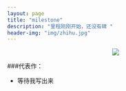 ```yaml
---
layout: page
title: "milestone"
description: "里程刚刚开始，还没有碑 "
header-img: "img/zhihu.jpg"
---
```



<center>
    <p><img src="https://img2.doubanio.com/view/photo/raw/public/p643167927.jpg" align="center"></p>
</center>


###代表作：


- 等待我写出来







